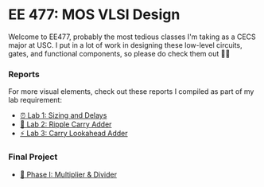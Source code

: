 # EE 477: MOS VLSI Design

Welcome to EE477, probably the most tedious classes I'm taking as a CECS major at USC. I put in a lot of work in designing these low-level circuits, gates, and functional components, so please do check them out 🚀🚀

### Reports

For more visual elements, check out these reports I compiled as part of my lab requirement:

- [⏰ Lab 1: Sizing and Delays](https://ssusanto.notion.site/Sizing-and-Delays-00bba51156b9420c8f82e0fe690d5041?pvs=4)
- [🌊 Lab 2: Ripple Carry Adder](https://ssusanto.notion.site/Ripple-Carry-Adder-76218dde0c4d4a44acc1d34d32492e0a?pvs=4)
- [⚡️ Lab 3: Carry Lookahead Adder](https://ssusanto.notion.site/Carry-Lookahead-Adder-54d4ae7f874940e9a8d97e470a6b1e14?pvs=4)

### Final Project

- [🍃 Phase I: Multiplier & Divider](https://ssusanto.notion.site/Phase-I-Multipliers-Dividers-bedfadab89c44d0e9526126a96b05838?pvs=4)
